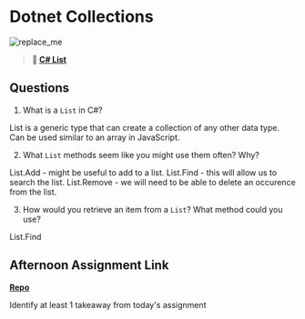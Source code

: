 # Dotnet Collections

![replace_me](https://codeworks.blob.core.windows.net/public/assets/img/illustrations/placeholder.svg)

> **📖 [C# List](https://codeworksacademy.com/fs-student-guide/resources/wk10/02-List-Methods)**

## Questions

1. What is a `List` in C#?

List is a generic type that can create a collection of any other data type.  Can be used similar to an array in JavaScript.

2. What `List` methods seem like you might use them often? Why?

List.Add - might be useful to add to a list.
List.Find - this will allow us to search the list.
List.Remove - we will need to be able to delete an occurence from the list.

3. How would you retrieve an item from a `List`? What method could you use?

List.Find 

## Afternoon Assignment Link

**[Repo](https://github.com/iangrell/<ASSIGNMENT_REPO>)**

Identify at least 1 takeaway from today's assignment


